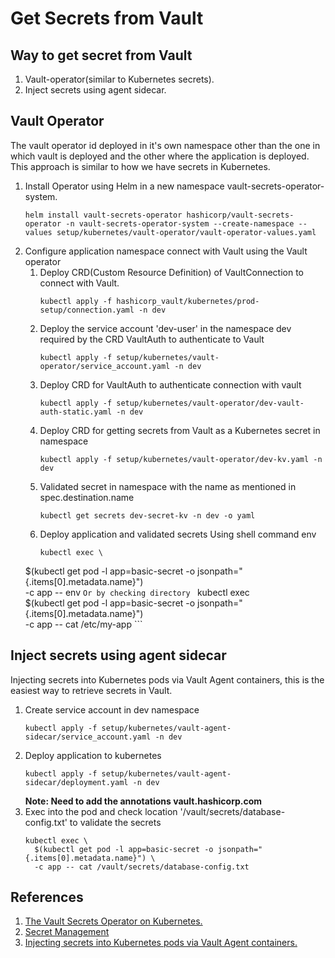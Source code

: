 # Get Secrets from Vault

## Way to get secret from Vault
1. Vault-operator(similar to Kubernetes secrets).
2. Inject secrets using agent sidecar.

## Vault Operator

The vault operator id deployed in it's own namespace other than the one in which vault is deployed and the other where the application is deployed. This approach is similar to how we have secrets in Kubernetes.

1. Install Operator using Helm in a new namespace vault-secrets-operator-system.
    ```
    helm install vault-secrets-operator hashicorp/vault-secrets-operator -n vault-secrets-operator-system --create-namespace --values setup/kubernetes/vault-operator/vault-operator-values.yaml
    ```
2. Configure application namespace connect with Vault using the Vault operator
    1. Deploy CRD(Custom Resource Definition) of VaultConnection to connect with Vault.
        ```
        kubectl apply -f hashicorp_vault/kubernetes/prod-setup/connection.yaml -n dev
        ```
    2. Deploy the service account 'dev-user' in the namespace dev required by the CRD VaultAuth to authenticate to Vault
        ```
        kubectl apply -f setup/kubernetes/vault-operator/service_account.yaml -n dev
        ```
    3. Deploy CRD for VaultAuth to authenticate connection with vault
        ```
        kubectl apply -f setup/kubernetes/vault-operator/dev-vault-auth-static.yaml -n dev
        ```
    4. Deploy CRD for getting secrets from Vault as a Kubernetes secret in namespace
        ```
        kubectl apply -f setup/kubernetes/vault-operator/dev-kv.yaml -n dev
        ```
    5. Validated secret in namespace with the name as mentioned in spec.destination.name
        ```
        kubectl get secrets dev-secret-kv -n dev -o yaml
        ```
    6. Deploy application and validated secrets 
       Using shell command env
        ```
        kubectl exec \
      $(kubectl get pod -l app=basic-secret -o jsonpath="{.items[0].metadata.name}") \
      -c app -- env
        ```
        Or by checking directory 
        ```
        kubectl exec \
      $(kubectl get pod -l app=basic-secret -o jsonpath="{.items[0].metadata.name}") \
      -c app -- cat /etc/my-app
        ```

## Inject secrets using agent sidecar

Injecting secrets into Kubernetes pods via Vault Agent containers, this is the easiest way to retrieve secrets in Vault.

1. Create service account in dev namespace
    ```
    kubectl apply -f setup/kubernetes/vault-agent-sidecar/service_account.yaml -n dev
    ```
2. Deploy application to kubernetes
    ```
    kubectl apply -f setup/kubernetes/vault-agent-sidecar/deployment.yaml -n dev
    ```
    **Note: Need to add the annotations vault.hashicorp.com**
3. Exec into the pod and check location '/vault/secrets/database-config.txt' to validate the secrets
    ```
    kubectl exec \
      $(kubectl get pod -l app=basic-secret -o jsonpath="{.items[0].metadata.name}") \
      -c app -- cat /vault/secrets/database-config.txt
    ```
    

## References
1. [The Vault Secrets Operator on Kubernetes.](https://developer.hashicorp.com/vault/tutorials/kubernetes/vault-secrets-operator)
2. [Secret Management](https://github.com/martinnirtl/talks/tree/main/mirantis/labs/secret_management)
3. [Injecting secrets into Kubernetes pods via Vault Agent containers.](https://developer.hashicorp.com/vault/tutorials/kubernetes/kubernetes-sidecar)
